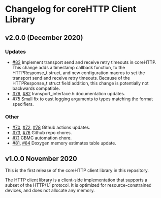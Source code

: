 # Changelog for coreHTTP Client Library

## v2.0.0 (December 2020)

### Updates

 - [#83](https://github.com/FreeRTOS/coreHTTP/pull/83) Implement transport send and receive retry timeouts in coreHTTP. This change adds a timestamp callback function, to the HTTPResponse_t struct, and new configuration macros to set the transport send and receive retry timeouts. Because of the HTTPResponse_t struct field addition, this change is potentially not backwards compatible.
 - [#79](https://github.com/FreeRTOS/coreHTTP/pull/79), [#82](https://github.com/FreeRTOS/coreHTTP/pull/82) transport_interface.h documentation updates.
 - [#75](https://github.com/FreeRTOS/coreHTTP/pull/75) Small fix to cast logging arguments to types matching the format specifiers.

### Other
 - [#70](https://github.com/FreeRTOS/coreHTTP/pull/70), [#72](https://github.com/FreeRTOS/coreHTTP/pull/72), [#78](https://github.com/FreeRTOS/coreHTTP/pull/78) Github actions updates.
 - [#73](https://github.com/FreeRTOS/coreHTTP/pull/73), [#76](https://github.com/FreeRTOS/coreHTTP/pull/76) Github repo chores.
 - [#71](https://github.com/FreeRTOS/coreHTTP/pull/71) CBMC automation chore.
 - [#81](https://github.com/FreeRTOS/coreHTTP/pull/81), [#84](https://github.com/FreeRTOS/coreHTTP/pull/84) Doxygen memory estimates table update.

## v1.0.0 November 2020

This is the first release of the coreHTTP client library in this repository.

The HTTP client library is a client-side implementation that supports a subset
of the HTTP/1.1 protocol. It is optimized for resource-constrained devices, and
does not allocate any memory.
